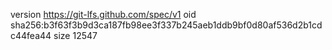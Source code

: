 version https://git-lfs.github.com/spec/v1
oid sha256:b3f63f3b9d3ca187fb98ee3f337b245aeb1ddb9bf0d80af536d2b1cdc44fea44
size 12547
